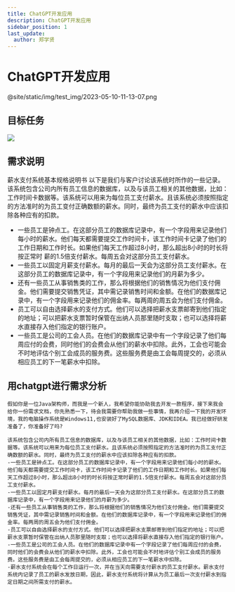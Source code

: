 ```yaml
---
title: ChatGPT开发应用
description: ChatGPT开发应用
sidebar_position: 1
last_update:
  author: 郑学贤
---
```

# ChatGPT开发应用

@site/static/img/test_img/2023-05-10-11-13-07.png

## 目标任务

![](@site/static/img/test_img/2023-05-10-11-14-50.png)


## 需求说明

薪水支付系统基本规格说明书
以下是我们与客户讨论该系统时所作的一些记录。
该系统包含公司内所有员工信息的数据库，以及与该员工相关的其他数据，比如：
工作时间卡数据等。该系统可以用来为每位员工支付薪水。且该系统必须按照指定
的方法准时的为员工变付正确数额的薪水。同时，最终为员工支付的薪水中应该扣
除各种应有的扣款。
- 一些员工是钟点工。在这部分员工的数据库记录中，有一个字段用来记录他们每小时的薪水。他们每天都需要提交工作时间卡，该工作时间卡记录了他们的工作日期和工作时长。如果他们每天工作超过8小时，那么超出8小时的时长将按正常时
薪的1.5倍支付薪水。每周五会对这部分员工支付薪水。
- 一些员工以固定月薪支付薪水。每月的最后一天会为这部分员工支付薪水。在这部分员工的数据库记录中，有一个字段用来记录他们的月薪为多少。
- 还有一些员工从事销售类的工作，那么将根据他们的销售情况为他们支付佣金。他们需要提交销售凭证，其中需记录销售时间和金额。在他们的数据库记录中，有一个字段用来记录他们的佣金率。每两周的周五会为他们支付佣金。
- 员工可以自由选择薪水的支付方式。他们可以选择把薪水支票邮寄到他们指定的地址；可以把薪水支票暂时保管在出纳人员那里随时支取；也可以选择将薪水直接存入他们指定的银行账户。
- 一些员工是公司的工会人员。在他们的数据库记录中有一个字段记录了他们每周应付的会费，同时他们的会费会从他们的薪水中扣除。此外，工会也可能会不时地评估个别工会成员的服务费。这些服务费是由工会每周提交的，必须从相应员工的下一笔薪水中扣除。

## 用chatgpt进行需求分析

```
假如你是一位Java架构师，而我是一个新人，我希望你能协助我去开发一款程序，接下来我会给你一份需求文档，你先熟悉一下，待会我需要你帮助我做一些事情，我再介绍一下我的开发环境，我的电脑操作系统是Windows11,也安装好了MySQL数据库、JDK和IDEA。我已经做好研发准备了，你准备好了吗?

该系统包含公司内所有员工信息的数据库，以及与该员工相关的其他数据，比如：工作时间卡数据等。该系统可以用来为每位员工支付薪水。且该系统必须按照指定的方法准时的为员工支付正确数额的薪水。同时，最终为员工支付的薪水中应该扣除各种应有的扣款。
-一些员工是钟点工。在这部分员工的数据库记录中，有一个字段用来记录他们每小时的薪水。他们每天都需要提交工作时间卡，该工作时间卡记录了他们的工作日期和工作时长。如果他们每天工作超过8小时，那么超出8小时的时长将按正常时薪的1.5倍支付薪水。每周五会对这部分员工支付薪水。
-一些员工以固定月薪支付薪水。每月的最后一天会为这部分员工支付薪水。在这部分员工的数据库记录中，有一个字段用来记录他们的月薪为多少。
-还有一些员工从事销售类的工作，那么将根据他们的销售情况为他们支付佣金。他们需要提交销售凭证，其中需记录销售时间和金额。在他们的数据库记录中，有一个字段用来记录他们的佣金率。每两周的周五会为他们支付佣金。
-员工可以自由选择薪水的支付方式。他们可以选择把薪水支票邮寄到他们指定的地址；可以把薪水支票暂时保管在出纳人员那里随时支取；也可以选择将薪水直接存入他们指定的银行账户。
-一些员工是公司的工会人员。在他们的数据库记录中有一个字段记录了他们每周应付的会费，同时他们的会费会从他们的薪水中扣除。此外，工会也可能会不时地评估个别工会成员的服务费。这些服务费是由工会每周提交的，必须从相应员工的下一笔薪水中扣除。
-薪水支付系统会在每个工作日运行一次，并在当天向需要支付薪水的员工支付薪水。薪水支付系统内记录了员工的薪水发放日期，因此，薪水支付系统将计算从为员工最后一次支付薪水到指定日期之间所需支付的薪水。
```



